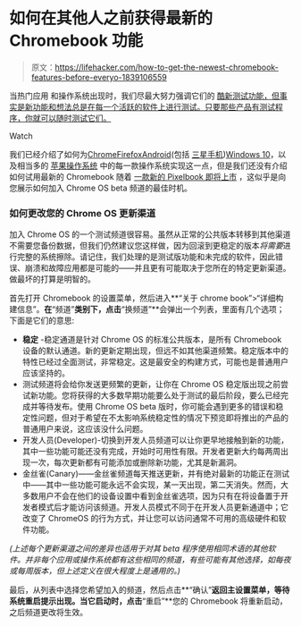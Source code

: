 # 如何在其他人之前获得最新的 Chromebook 功能

> 原文：<https://lifehacker.com/how-to-get-the-newest-chromebook-features-before-everyo-1839106559>

当热门应用 和操作系统出现时，我们尽最大努力强调它们的 [酷新测试功能，但事实是新功能和想法总是在每一个活跃的软件上进行测试。只要那些产品有测试程序，你就可以随时测试它们。](https://lifehacker.com/how-to-change-firefoxs-default-search-engine-for-privat-1838880194) 

Watch

我们已经介绍了如何为[Chrome](https://lifehacker.com/how-to-enable-our-favorite-chrome-78-features-right-now-1837662130)[Firefox](https://lifehacker.com/everything-you-need-to-know-about-firefox-preview-on-an-1835950429)[Android](https://lifehacker.com/how-to-sign-up-for-the-android-q-beta-right-now-1833291629)(包括 [三星手机](https://lifehacker.com/how-to-get-android-10-on-your-samsung-galaxy-s10-right-1839047191))[Windows 10](https://lifehacker.com/how-to-switch-to-insider-preview-builds-of-windows-10-1725625466#!)，以及相当多的 [苹果操作系统](https://lifehacker.com/how-to-roll-back-from-the-ios-13-beta-to-ios-12-1835589801) 中的每一款操作系统实现这一点，但是我们还没有介绍如何试用最新的 Chromebook 随着 [一款新的 Pixelbook 即将上市](https://lifehacker.com/everything-from-todays-google-event-that-actually-matte-1839057732) ，这似乎是向您展示如何加入 Chrome OS beta 频道的最佳时机。

### 如何更改您的 Chrome OS 更新渠道

加入 Chrome OS 的一个测试频道很容易。虽然从正常的公共版本转移到其他渠道不需要您备份数据，但我们仍然建议您这样做，因为回滚到更稳定的版本*将需要*进行完整的系统擦除。请记住，我们处理的是测试版功能和未完成的软件，因此错误、崩溃和故障应用都是可能的——并且更有可能取决于您所在的特定更新渠道。做最坏的打算是明智的。

首先打开 Chromebook 的设置菜单，然后进入**“关于 chrome book”>“详细构建信息”。**在**“频道”**类别下，点击**“换频道”**会弹出一个列表，里面有几个选项；下面是它们的意思:

*   **稳定** -稳定通道是针对 Chrome OS 的标准公共版本，是所有 Chromebook 设备的默认通道。新的更新定期出现，但远不如其他渠道频繁。稳定版本中的特性已经过全面测试，非常稳定。这是最安全的构建方式，可能也是普通用户应该坚持的。
*   测试频道将会给你发送更频繁的更新，让你在 Chrome OS 稳定版出现之前尝试新功能。您将获得的大多数早期功能要么处于测试的最后阶段，要么已经完成并等待发布。使用 Chrome OS beta 版时，你可能会遇到更多的错误和稳定性问题，但对于希望在不太影响系统稳定性的情况下预览即将推出的产品的普通用户来说，这应该没什么问题。
*   开发人员(Developer)-切换到开发人员频道可以让你更早地接触到新的功能，其中一些功能可能还没有完成，开始时可用性有限。开发者更新大约每两周出现一次，每次更新都有可能添加或删除新功能，尤其是新漏洞。
*   金丝雀(Canary)——金丝雀频道每天推送更新，并有绝对最新的功能正在测试中——其中一些功能可能永远不会实现，某一天出现，第二天消失。然而，大多数用户不会在他们的设备设置中看到金丝雀选项，因为只有在将设备置于开发者模式后才能访问该频道。开发人员模式不同于在开发人员更新通道中；它改变了 ChromeOS 的行为方式，并让您可以访问通常不可用的高级硬件和软件功能。

*(上述每个更新渠道之间的差异也适用于对其 beta 程序使用相同术语的其他软件。并非每个应用或操作系统都有这些相同的频道，有些可能有其他选择，如每夜或每周版本，但上述定义在很大程度上是通用的。)*

最后，从列表中选择您希望加入的频道，然后点击**“确认”**返回主设置菜单，等待系统重启提示出现。当它启动时，点击**“重启”**您的 Chromebook 将重新启动，之后频道更改将生效。